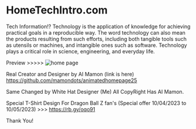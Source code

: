 # HomeTechIntro.com
Tech  Information!?
Technology is the application of knowledge for achieving practical goals in a reproducible way. The word technology can also mean the products resulting from such efforts, including both tangible tools such as utensils or machines, and intangible ones such as software. Technology plays a critical role in science, engineering, and everyday life.

Preview >>>>>
![home page](https://user-images.githubusercontent.com/97239651/230782406-0eee4145-236b-4aed-bb4b-24fdad64e30a.PNG)

Real Creator and Designer by AI Mamon (link is here)
https://github.com/mamondots/animatedhomepage25

Same Changed by White Hat Designer (Me)
All CopyRight Has AI Mamon.

Special T-Shirt Design For Dragon Ball Z fan's (Special offer 10/04/2023 to 10/05/2023) >>> 
https://rb.gy/oqo91

Thank You!
